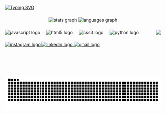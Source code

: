 [![Typing SVG](https://readme-typing-svg.demolab.com?font=Fira+Code&size=22&duration=2000&pause=5000&width=435&lines=Ol%C3%A1%2C+meu+nome+%C3%A9+Kaio;Tenho+18+anos;Sou+estudante+de+Eng.+De+Software)](https://git.io/typing-svg)

###

<div align="center">
  <img src="https://github-readme-stats.vercel.app/api?username=KaioRodri&hide_title=false&hide_rank=false&show_icons=true&include_all_commits=true&count_private=true&disable_animations=false&theme=dracula&locale=en&hide_border=false" height="150" alt="stats graph"  />
  <img src="https://github-readme-stats.vercel.app/api/top-langs?username=KaioRodri&locale=pt-br&hide_title=false&layout=compact&card_width=320&langs_count=5&theme=dracula&hide_border=false" height="150" alt="languages graph"  />
</div>

###

<img align="right" height="150" src="https://media3.giphy.com/media/v1.Y2lkPTc5MGI3NjExMDVoYzd2OXFkb2w1N3JxdjQxODZ3a2c2NjRxcTJmeTRxanVmcXFudSZlcD12MV9pbnRlcm5hbF9naWZfYnlfaWQmY3Q9Zw/KGd6ns7MR1gPCRT52z/giphy.gif"  />

###

<div align="left">
  <img src="https://cdn.jsdelivr.net/gh/devicons/devicon/icons/javascript/javascript-original.svg" height="30" alt="javascript logo"  />
  <img width="12" />
  <img src="https://cdn.jsdelivr.net/gh/devicons/devicon/icons/html5/html5-original.svg" height="30" alt="html5 logo"  />
  <img width="12" />
  <img src="https://cdn.jsdelivr.net/gh/devicons/devicon/icons/css3/css3-original.svg" height="30" alt="css3 logo"  />
  <img width="12" />
  <img src="https://cdn.jsdelivr.net/gh/devicons/devicon/icons/python/python-original.svg" height="30" alt="python logo"  />
</div>

###

<div align="left">
  <a href="https://www.instagram.com/kaio_2603/" target="_blank">
    <img src="https://img.shields.io/static/v1?message=Instagram&logo=instagram&label=&color=E4405F&logoColor=white&labelColor=&style=for-the-badge" height="35" alt="instagram logo"  />
  </a>
  <a href="https://www.linkedin.com/in/kaiorodrigues26/" target="_blank">
    <img src="https://img.shields.io/static/v1?message=LinkedIn&logo=linkedin&label=&color=0077B5&logoColor=white&labelColor=&style=for-the-badge" height="35" alt="linkedin logo"  />
  </a>
  <a href="mailto:kaiorodrigues1610@gmail.com" target="_blank">
    <img src="https://img.shields.io/static/v1?message=Gmail&logo=gmail&label=&color=D14836&logoColor=white&labelColor=&style=for-the-badge" height="35" alt="gmail logo"  />
  </a>
</div>

###

<br clear="both">

<picture align="center">
  <source media="(prefers-color-scheme: dark)" srcset="https://raw.githubusercontent.com/KaioRodri/KaioRodri/output/github-contribution-grid-snake-dark.svg">
  <source media="(prefers-color-scheme: light)" srcset="https://raw.githubusercontent.com/KaioRodri/KaioRodri/output/github-contribution-grid-snake-dark.svg">
  <img align="center" alt="github contribution grid snake animation" src="https://raw.githubusercontent.com/KaioRodri/KaioRodri/output/github-contribution-grid-snake.svg">
</picture>

###
